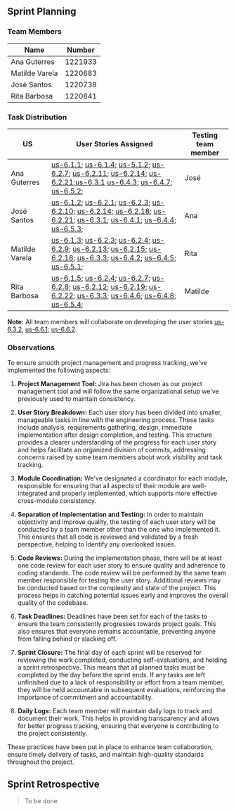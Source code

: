## Sprint Planning

### Team Members

| Name           | Number    |
|----------------|-----------|
| Ana Guterres   | 1221933   |
| Matilde Varela | 1220683   |
| José Santos    | 1220738   |
| Rita Barbosa   | 1220841   |

### Task Distribution

| US             | User Stories Assigned                                                                                                                                                                                                                                                                                                                                                                                                                                                       | Testing team member |
|----------------|-----------------------------------------------------------------------------------------------------------------------------------------------------------------------------------------------------------------------------------------------------------------------------------------------------------------------------------------------------------------------------------------------------------------------------------------------------------------------------|---------------------|
| Ana Guterres   | [us-6.1.1](./1221933/us-6.1.1/readme.md); [us-6.1.4](./1221933/us-6.1.4/readme.md); [us-5.1.2](1221933/us-5.1.2/readme.md); [us-6.2.7](1221933/us-6.2.7/readme.md); [us-6.2.11](1221933/us-6.2.11/readme.md); [us-6.2.14](1221933/us-6.2.14/readme.md); [us-6.2.21](1221933/us-6.2.21/readme.md);[us-6.3.1](./us-6.3.1/readme.md) [us-6.4.3](./1221933/us-6.4.3/readme.md); [us-6.4.7](./1221933/us-6.4.7/readme.md); [us-6.5.2](./1221933/us-6.5.2/readme.md);             | José                |
| José Santos    | [us-6.1.2](./1220738/us-6.1.2/readme.md); [us-6.2.1](./1220738/us-6.2.1/readme.md); [us-6.2.3](1220738/us-6.2.3/readme.md); [us-6.2.10](./1220738/us-6.2.10/readme.md); [us-6.2.14](./1220738/us-6.2.14/readme.md); [us-6.2.18](./1220738/us-6.2.18/readme.md); [us-6.2.21](./1220738/us-6.2.21/readme.md); [us-6.3.1](./us-6.3.1/readme.md); [us-6.4.1](./1220738/us-6.4.1/readme.md); [us-6.4.4](./1220738/us-6.4.4/readme.md); [us-6.5.3](./1220738/us-6.5.3/readme.md); | Ana                 |
| Matilde Varela | [us-6.1.3](./1220683/us-6.1.3/readme.md); [us-6.2.3](1220683/us-6.2.3/readme.md); [us-6.2.4](1220683/us-6.2.4/readme.md); [us-6.2.9](1220683/us-6.2.9/readme.md); [us-6.2.13](1220683/us-6.2.13/readme.md); [us-6.2.15](1220683/us-6.2.15/readme.md); [us-6.2.18](1220683/us-6.2.18/readme.md); [us-6.3.3](./us-6.3.3/readme.md); [us-6.4.2](./1220683/us-6.4.2/readme.md); [us-6.4.5](./1220683/us-6.4.5/readme.md); [us-6.5.1](./1220683/us-6.5.1/readme.md);             | Rita                |
| Rita Barbosa   | [us-6.1.5](./1220841/us-6.1.5/readme.md); [us-6.2.4](./1220841/us-6.2.4/readme.md); [us-6.2.7](./1220841/us-6.2.7/readme.md); [us-6.2.8](./1220841/us-6.2.8/readme.md); [us-6.2.12](./1220841/us-6.2.12/readme.md); [us-6.2.19](./1220841/us-6.2.19/readme.md); [us-6.2.22](./1220841/us-6.2.22/readme.md); [us-6.3.3](./us-6.3.3/readme.md); [us-6.4.6](./1220841/us-6.4.6/readme.md); [us-6.4.8](./1220841/us-6.4.8/readme.md); [us-6.5.4](./1220841/us-6.5.4/readme.md); | Matilde             |

**Note:** All team members will collaborate on developing the user stories [us-6.3.2](./us-6.3.2/readme.md), [us-6.6.1](./us-6.6.1/readme.md); [us-6.6.2](./us-6.6.2/readme.md).

### Observations

To ensure smooth project management and progress tracking, we've implemented the following aspects:

1. **Project Management Tool:** Jira has been chosen as our project management tool and will follow the same organizational setup we've previously used to maintain consistency.

2. **User Story Breakdown:** Each user story has been divided into smaller, manageable tasks in line with the engineering process. These tasks include analysis, requirements gathering, design, immediate implementation after design completion, and testing. This structure provides a clearer understanding of the progress for each user story and helps facilitate an organized division of commits, addressing concerns raised by some team members about work visibility and task tracking.

3. **Module Coordination:** We've designated a coordinator for each module, responsible for ensuring that all aspects of their module are well-integrated and properly implemented, which supports more effective cross-module consistency.

4. **Separation of Implementation and Testing:** In order to maintain objectivity and improve quality, the testing of each user story will be conducted by a team member other than the one who implemented it. This ensures that all code is reviewed and validated by a fresh perspective, helping to identify any overlooked issues.

5. **Code Reviews:** During the implementation phase, there will be at least one code review for each user story to ensure quality and adherence to coding standards. The code review will be performed by the same team member responsible for testing the user story. Additional reviews may be conducted based on the complexity and state of the project. This process helps in catching potential issues early and improves the overall quality of the codebase.

6. **Task Deadlines:** Deadlines have been set for each of the tasks to ensure the team consistently progresses towards project goals. This also ensures that everyone remains accountable, preventing anyone from falling behind or slacking off.

7. **Sprint Closure:** The final day of each sprint will be reserved for reviewing the work completed, conducting self-evaluations, and holding a sprint retrospective. This means that all planned tasks must be completed by the day before the sprint ends. If any tasks are left unfinished due to a lack of responsibility or effort from a team member, they will be held accountable in subsequent evaluations, reinforcing the importance of commitment and accountability.

8. **Daily Logs:** Each team member will maintain daily logs to track and document their work. This helps in providing transparency and allows for better progress tracking, ensuring that everyone is contributing to the project consistently.

These practices have been put in place to enhance team collaboration, ensure timely delivery of tasks, and maintain high-quality standards throughout the project.

## Sprint Retrospective

> To be done
